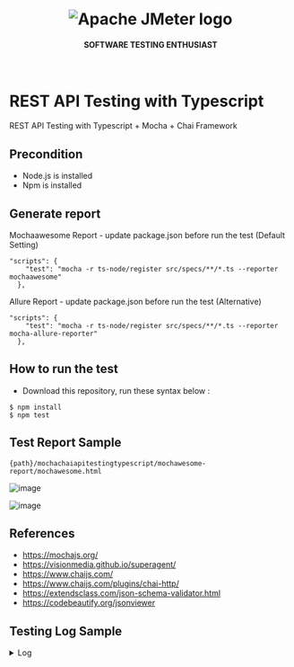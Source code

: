 <h1 align="center"><img src="https://user-images.githubusercontent.com/26521948/72658109-63a1d400-39e7-11ea-9667-c652586b4508.png" alt="Apache JMeter logo" /></h1>
<h4 align="center">SOFTWARE TESTING ENTHUSIAST</h4>
<br>

# REST API Testing with Typescript
REST API Testing with Typescript + Mocha + Chai Framework

## Precondition
- Node.js is installed
- Npm is installed


## Generate report

Mochaawesome Report - update package.json before run the test (Default Setting)
```
"scripts": {
    "test": "mocha -r ts-node/register src/specs/**/*.ts --reporter mochaawesome"
  },
```

Allure Report - update package.json before run the test (Alternative)
```
"scripts": {
    "test": "mocha -r ts-node/register src/specs/**/*.ts --reporter mocha-allure-reporter"
  },
```

## How to run the test
- Download this repository, run these syntax below :

```
$ npm install
$ npm test
```
## Test Report Sample
```
{path}/mochachaiapitestingtypescript/mochawesome-report/mochawesome.html
```
![image](https://user-images.githubusercontent.com/26521948/89772896-6ad03100-db35-11ea-8ae9-1a6c3fd020b6.png)

![image](https://user-images.githubusercontent.com/26521948/89772945-820f1e80-db35-11ea-8b07-2922aba57a6f.png)

## References
- https://mochajs.org/
- https://visionmedia.github.io/superagent/
- https://www.chaijs.com/
- https://www.chaijs.com/plugins/chai-http/
- https://extendsclass.com/json-schema-validator.html
- https://codebeautify.org/jsonviewer


## Testing Log Sample
<details>
<summary>
Log
</summary>
<p>

```node
> mochachaiapitestingtypescript@1.0.0 test /home/okta/Documents/GitHub/mochachaiapitestingtypescript
> mocha -r ts-node/register src/specs/**/*.ts --reporter mochawesome --timeout 10000



  Create employee record
    ✓ TC04 - Create Employee Record (4213ms)

  Get All Employee Data
    ✓ TC01 - Get All Employee Data (1243ms)

  Get Single Employee Data
    ✓ TC02 - Get One Employee Data (1174ms)
    ✓ TC03 - Get One Employee Data With Invalid id (1017ms)


  4 passing (8s)

[mochawesome] Report JSON saved to /home/okta/Documents/GitHub/mochachaiapitestingtypescript/mochawesome-report/mochawesome.json

[mochawesome] Report HTML saved to /home/okta/Documents/GitHub/mochachaiapitestingtypescript/mochawesome-report/mochawesome.html

```

